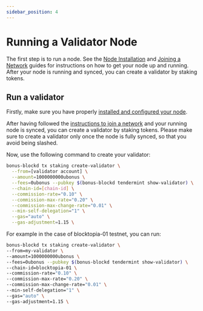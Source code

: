 ```yaml
---
sidebar_position: 4
---
```


# Running a Validator Node

The first step is to run a node. See the [Node Installation](../running-a-node/prerequisites) and [Joining a Network](../running-a-node/join-a-network) guides for instructions on how to get your node up and running.<br/>
After your node is running and synced, you can create a validator by staking tokens.

## Run a validator

Firstly, make sure you have properly [installed and configured your node](../running-a-node/node-installation).

After having followed the [instructions to join a network](../running-a-node/join-a-network) and your running node is synced, you can create a validator by staking tokens. Please make sure to create a validator only once the node is fully synced, so that you avoid being slashed.

Now, use the following command to create your validator:

```bash
bonus-blockd tx staking create-validator \
  --from=[validator account] \
  --amount=1000000000ubonus \
  --fees=0ubonus --pubkey $(bonus-blockd tendermint show-validator) \
  --chain-id=[chain-id] \
  --commission-rate="0.10" \
  --commission-max-rate="0.20" \
  --commission-max-change-rate="0.01" \
  --min-self-delegation="1" \
  --gas="auto" \
  --gas-adjustment=1.15 \
```

For example in the case of blocktopia-01 testnet, you can run:
```bash
bonus-blockd tx staking create-validator \
--from=my-validator \
--amount=1000000000ubonus \
--fees=0ubonus --pubkey $(bonus-blockd tendermint show-validator) \
--chain-id=blocktopia-01 \
--commission-rate="0.10" \
--commission-max-rate="0.20" \
--commission-max-change-rate="0.01" \
--min-self-delegation="1" \
--gas="auto" \
--gas-adjustment=1.15 \
```